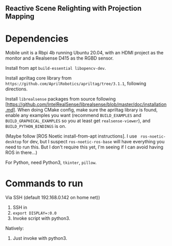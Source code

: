 Reactive Scene Relighting with Projection Mapping
-------------------------------------

# Dependencies

Mobile unit is a Rbpi 4b running Ubuntu 20.04, with an HDMI project
as the monitor and a Realsense D415 as the RGBD sensor.

Install from apt `build-essential libopencv-dev`.

Install apriltag core library from `https://github.com/AprilRobotics/apriltag/tree/3.1.1`, following directions.

Install `librealsense` packages from source following  [https://github.com/IntelRealSense/librealsense/blob/master/doc/installation.md]. When doing CMake config, make sure the apriltag library is found, enable any examples you want (recommend `BUILD_EXAMPLES` and `BUILD_GRAPHICAL_EXAMPLES` so you at least get `realsense-viewer`), and `BUILD_PYTHON_BINDINGS` is on.

(Maybe follow [ROS Noetic install-from-apt instructions]. I use ` ros-noetic-desktop` for dev, but I suspect `ros-noetic-ros-base` will have everything you need to run this. But I don't require this yet, I'm seeing if I can avoid having ROS in there...)


For Python, need Python3, `tkinter`, `pillow`.

# Commands to run

Via SSH (default 192.168.0.142 on home net))
1) SSH in
2) `export DISPLAY=:0.0`
3) Invoke script with python3.

Natively:
1) Just invoke with python3.

